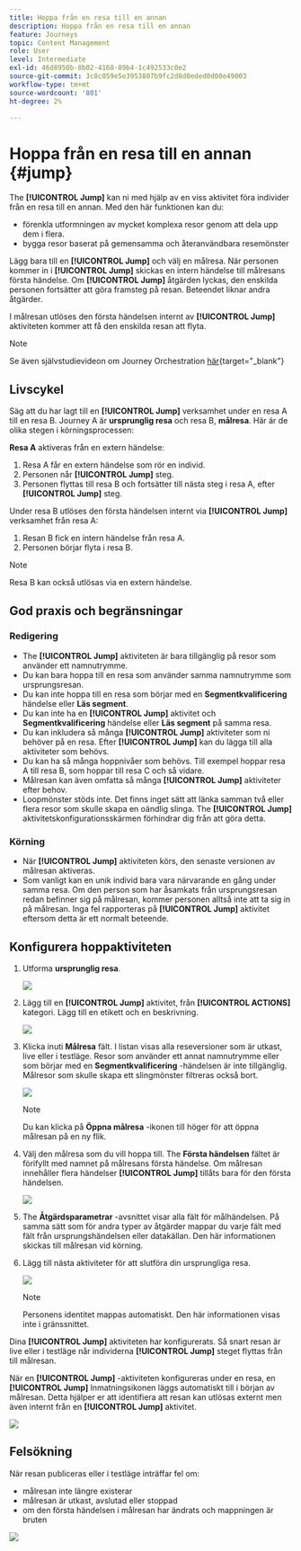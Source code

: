 ```yaml
---
title: Hoppa från en resa till en annan
description: Hoppa från en resa till en annan
feature: Journeys
topic: Content Management
role: User
level: Intermediate
exl-id: 46d8950b-8b02-4160-89b4-1c492533c0e2
source-git-commit: 3c8c059e5e3953807b9fc2d8d0eded0d00e49003
workflow-type: tm+mt
source-wordcount: '801'
ht-degree: 2%

---
```


# Hoppa från en resa till en annan {#jump}

The **[!UICONTROL Jump]** kan ni med hjälp av en viss aktivitet föra individer från en resa till en annan. Med den här funktionen kan du:

* förenkla utformningen av mycket komplexa resor genom att dela upp dem i flera.
* bygga resor baserat på gemensamma och återanvändbara resemönster

Lägg bara till en **[!UICONTROL Jump]** och välj en målresa. När personen kommer in i **[!UICONTROL Jump]** skickas en intern händelse till målresans första händelse. Om **[!UICONTROL Jump]** åtgärden lyckas, den enskilda personen fortsätter att göra framsteg på resan. Beteendet liknar andra åtgärder.

I målresan utlöses den första händelsen internt av **[!UICONTROL Jump]** aktiviteten kommer att få den enskilda resan att flyta.

>[!NOTE]
>
>Se även självstudievideon om Journey Orchestration [här](https://experienceleague.adobe.com/docs/journey-orchestration-learn/tutorials/building-a-journey/jumping-to-another-journey.html){target=&quot;_blank&quot;}

## Livscykel

Säg att du har lagt till en **[!UICONTROL Jump]** verksamhet under en resa A till en resa B. Journey A är **ursprunglig resa** och resa B, **målresa**.
Här är de olika stegen i körningsprocessen:

**Resa A** aktiveras från en extern händelse:

1. Resa A får en extern händelse som rör en individ.
1. Personen når **[!UICONTROL Jump]** steg.
1. Personen flyttas till resa B och fortsätter till nästa steg i resa A, efter **[!UICONTROL Jump]** steg.

Under resa B utlöses den första händelsen internt via **[!UICONTROL Jump]** verksamhet från resa A:

1. Resan B fick en intern händelse från resa A.
1. Personen börjar flyta i resa B.

>[!NOTE]
>
>Resa B kan också utlösas via en extern händelse.

## God praxis och begränsningar

### Redigering

* The **[!UICONTROL Jump]** aktiviteten är bara tillgänglig på resor som använder ett namnutrymme.
* Du kan bara hoppa till en resa som använder samma namnutrymme som ursprungsresan.
* Du kan inte hoppa till en resa som börjar med en **Segmentkvalificering** händelse eller **Läs segment**.
* Du kan inte ha en **[!UICONTROL Jump]** aktivitet och **Segmentkvalificering** händelse eller **Läs segment** på samma resa.
* Du kan inkludera så många **[!UICONTROL Jump]** aktiviteter som ni behöver på en resa. Efter **[!UICONTROL Jump]** kan du lägga till alla aktiviteter som behövs.
* Du kan ha så många hoppnivåer som behövs. Till exempel hoppar resa A till resa B, som hoppar till resa C och så vidare.
* Målresan kan även omfatta så många **[!UICONTROL Jump]** aktiviteter efter behov.
* Loopmönster stöds inte. Det finns inget sätt att länka samman två eller flera resor som skulle skapa en oändlig slinga. The **[!UICONTROL Jump]** aktivitetskonfigurationsskärmen förhindrar dig från att göra detta.

### Körning 

* När **[!UICONTROL Jump]** aktiviteten körs, den senaste versionen av målresan aktiveras.
* Som vanligt kan en unik individ bara vara närvarande en gång under samma resa. Om den person som har åsamkats från ursprungsresan redan befinner sig på målresan, kommer personen alltså inte att ta sig in på målresan. Inga fel rapporteras på **[!UICONTROL Jump]** aktivitet eftersom detta är ett normalt beteende.

## Konfigurera hoppaktiviteten

1. Utforma **ursprunglig resa**.

   ![](../assets/jump1.png)

1. Lägg till en **[!UICONTROL Jump]** aktivitet, från **[!UICONTROL ACTIONS]** kategori. Lägg till en etikett och en beskrivning.

   ![](../assets/jump2.png)

1. Klicka inuti **Målresa** fält.
I listan visas alla reseversioner som är utkast, live eller i testläge. Resor som använder ett annat namnutrymme eller som börjar med en **Segmentkvalificering** -händelsen är inte tillgänglig. Målresor som skulle skapa ett slingmönster filtreras också bort.

   ![](../assets/jump3.png)

   >[!NOTE]
   >
   >Du kan klicka på **Öppna målresa** -ikonen till höger för att öppna målresan på en ny flik.

1. Välj den målresa som du vill hoppa till.
The **Första händelsen** fältet är förifyllt med namnet på målresans första händelse. Om målresan innehåller flera händelser **[!UICONTROL Jump]** tillåts bara för den första händelsen.

   ![](../assets/jump4.png)

1. The **Åtgärdsparametrar** -avsnittet visar alla fält för målhändelsen. På samma sätt som för andra typer av åtgärder mappar du varje fält med fält från ursprungshändelsen eller datakällan. Den här informationen skickas till målresan vid körning.
1. Lägg till nästa aktiviteter för att slutföra din ursprungliga resa.

   ![](../assets/jump5.png)


   >[!NOTE]
   >
   >Personens identitet mappas automatiskt. Den här informationen visas inte i gränssnittet.

Dina **[!UICONTROL Jump]** aktiviteten har konfigurerats. Så snart resan är live eller i testläge når individerna **[!UICONTROL Jump]** steget flyttas från till målresan.

När en **[!UICONTROL Jump]** -aktiviteten konfigureras under en resa, en **[!UICONTROL Jump]** Inmatningsikonen läggs automatiskt till i början av målresan. Detta hjälper er att identifiera att resan kan utlösas externt men även internt från en **[!UICONTROL Jump]** aktivitet.

![](../assets/jump7.png)

## Felsökning

När resan publiceras eller i testläge inträffar fel om:
* målresan inte längre existerar
* målresan är utkast, avslutad eller stoppad
* om den första händelsen i målresan har ändrats och mappningen är bruten

![](../assets/jump6.png)
